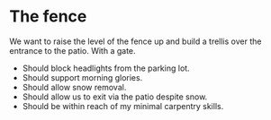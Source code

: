 # The fence

We want to raise the level of the fence up and build a trellis over the entrance to the patio. With a gate.

- Should block headlights from the parking lot.
- Should support morning glories.
- Should allow snow removal.
- Should allow us to exit via the patio despite snow.
- Should be within reach of my minimal carpentry skills.
